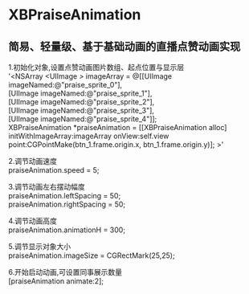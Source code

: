 # XBPraiseAnimation
## 简易、轻量级、基于基础动画的直播点赞动画实现  

1.初始化对象,设置点赞动画图片数组、起点位置与显示层  
'<NSArray <UIImage *>* imageArray = @[[UIImage imageNamed:@"praise_sprite_0"],  
                                    [UIImage imageNamed:@"praise_sprite_1"],  
                                    [UIImage imageNamed:@"praise_sprite_2"],  
                                    [UIImage imageNamed:@"praise_sprite_3"],  
                                    [UIImage imageNamed:@"praise_sprite_4"]];  
XBPraiseAnimation *praiseAnimation = [[XBPraiseAnimation alloc] initWithImageArray:imageArray onView:self.view point:CGPointMake(btn_1.frame.origin.x, btn_1.frame.origin.y)];  >'

2.调节动画速度  
praiseAnimation.speed = 5;  

3.调节动画左右摆动幅度  
praiseAnimation.leftSpacing = 50;  
praiseAnimation.rightSpacing = 50;  

4.调节动画高度  
praiseAnimation.animationH = 300;  

5.调节显示对象大小  
praiseAnimation.imageSize = CGRectMark(25,25);  

6.开始启动动画,可设置同事展示数量  
[praiseAnimation animate:2];
